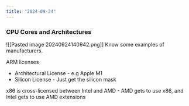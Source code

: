 ```yaml
---
title: "2024-09-24"
---
```


### CPU Cores and Architectures
![[Pasted image 20240924140942.png]]
Know some examples of manufacturers. 

ARM licenses
- Architectural License - e.g Apple M1
- Silicon License - Just get the silicon mask

x86 is cross-licensed between Intel and AMD - AMD gets to use x86, and Intel gets to use AMD extensions

